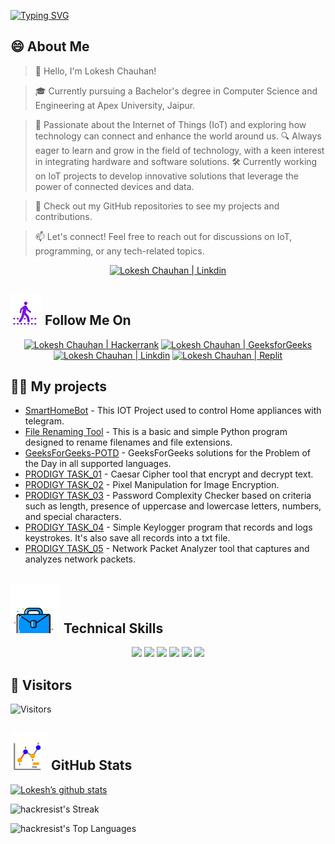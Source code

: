 [![Typing SVG](https://readme-typing-svg.demolab.com?font=Fira+Code&pause=1000&color=6172FF&center=true&vCenter=true&random=false&width=835&lines=%F0%9F%91%8BHello+Visitors.+Welcome+Here!%F0%9F%91%8B;+%F0%9F%9A%80+Let's+create+greatness+together!+%F0%9F%9A%80;%E2%9C%A8in+the+world+of+technology+and+beyond.+%E2%9C%A8)](https://git.io/typing-svg)

## 😄 About Me
> 👋 Hello, I'm Lokesh Chauhan!

> 🎓 Currently pursuing a Bachelor's degree in Computer Science and Engineering at Apex University, Jaipur.

> 🌟 Passionate about the Internet of Things (IoT) and exploring how technology can connect and enhance the world around us.
> 🔍 Always eager to learn and grow in the field of technology, with a keen interest in integrating hardware and software solutions.
> 🛠 Currently working on IoT projects to develop innovative solutions that leverage the power of connected devices and data.

> 🔭 Check out my GitHub repositories to see my projects and contributions.

>  📫 Let's connect! Feel free to reach out for discussions on IoT, programming, or any tech-related topics.

<p align="center">
  <a href="https://www.linkedin.com/in/lokeshchauhanapex/"><img src="https://img.shields.io/badge/Linkedin-10000?style=plastic&logo=LinkedIn&logoColor=FFFFFF&labelColor=2A79D7&color=2A79D7" alt="Lokesh Chauhan  | Linkdin"/></a>
  
## ![Follow Me](/icon/follow.svg) Follow Me On 
<p>
<p align="center">
    <a href="https://www.hackerrank.com/profile/lokeshchauhan"><img src="https://img.shields.io/badge/Hackerrank-100000?style=plastic&logo=hackerrank&logoColor=FFFFFF&labelColor=42BA3D&color=0EA608" alt="Lokesh Chauhan | Hackerrank"/></a>
    <a href="https://auth.geeksforgeeks.org/user/lokeshchauhan"><img src="https://img.shields.io/badge/GeeksforGeeks-100000?style=plastic&logo=geeksforgeeks&logoColor=FFFFFF&labelColor=42BA3D&color=23891F" alt="Lokesh Chauhan | GeeksforGeeks"/></a>
  <a href="https://www.linkedin.com/in/lokeshchauhanapex/"><img src="https://img.shields.io/badge/Linkedin-10000?style=plastic&logo=LinkedIn&logoColor=FFFFFF&labelColor=2A79D7&color=2A79D7" alt="Lokesh Chauhan  | Linkdin"/></a>
   </a>
    <a href="https://replit.com/@HackResist"><img src="https://img.shields.io/badge/Replit-100000?style=plastic&logo=replit&logoColor=f26207&labelColor=051E59&color=0e1525" alt="Lokesh Chauhan | Replit"/>
    </a>



 

</p>

## 👨‍💻 My projects
* [SmartHomeBot](https://github.com/HackResist/SmartHomeBot) - This IOT Project used to control Home appliances with telegram.
* [File Renaming Tool](https://github.com/HackResist/File-Renaming-Tool) - This is a basic and simple Python program designed to rename filenames and file extensions.
* [GeeksForGeeks-POTD](https://github.com/HackResist/GeeksForGeeks-POTD) - GeeksForGeeks solutions for the Problem of the Day in all supported languages.
* [PRODIGY TASK_01](https://github.com/HackResist/PRODIGY_CS_01) - Caesar Cipher tool that encrypt and decrypt text.
* [PRODIGY TASK_02](https://github.com/HackResist/PRODIGY_CS_02) - Pixel Manipulation for Image Encryption.
* [PRODIGY TASK_03](https://github.com/HackResist/PRODIGY_CS_03) - Password Complexity Checker based on criteria such as length, presence of uppercase and lowercase letters, numbers, and special characters.
* [PRODIGY TASK_04](https://github.com/HackResist/PRODIGY_CS_04) - Simple Keylogger program that records and logs keystrokes. It's also save all records into a txt file.
* [PRODIGY TASK_05](https://github.com/HackResist/PRODIGY_CS_05) - Network Packet Analyzer tool that captures and analyzes network packets.

## ![Technical Skills](icon/Skill.svg) Technical Skills
<p align="center">
  <a href="https://www.open-std.org/JTC1/SC22/WG14/">
    <img src="https://skillicons.dev/icons?i=c" /></a>
 <a href=https://www.oracle.com/java/">
    <img src="https://skillicons.dev/icons?i=java" /></a>
 <a href="https://isocpp.org/">
    <img src="https://skillicons.dev/icons?i=cpp" /></a>
<a href="https://www.python.org/">
    <img src="https://skillicons.dev/icons?i=py" /></a>
<a href="https://www.gnu.org/software/bash/">
    <img src="https://skillicons.dev/icons?i=bash" /></a>
  <a href="https://ecma-international.org/publications-and-standards/standards/ecma-262/">
    <img src="https://skillicons.dev/icons?i=js" /></a>
      </p>


## 👀 Visitors
![Visitors](https://moe-counter.glitch.me/get/@HackResist?theme=rule34)

## ![Github Stats](/icon/graph.svg) GitHub Stats 
[![Lokesh’s github stats](https://github-readme-stats.vercel.app/api?username=HackResist&show_icons=true&theme=dark&count_private=true)](https://github.com/HackResist)

 ![hackresist's Streak](https://github-readme-streak-stats.herokuapp.com/?user=hackresist&theme=cobalt&hide_border=false)

  ![hackresist's Top Languages](https://github-readme-stats.vercel.app/api/top-langs/?username=hackresist&theme=cobalt&show_icons=true&hide_border=false&layout=compact)

